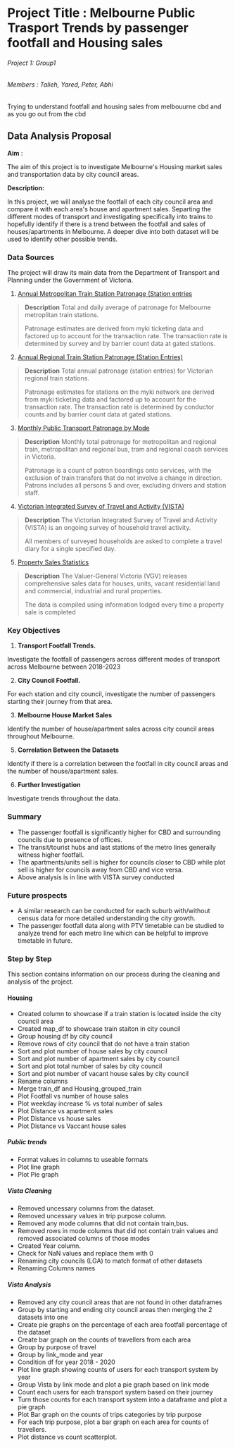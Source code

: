 

# Project Title :  Melbourne Public Trasport Trends by passenger footfall and Housing sales 

###### Project 1: Group1

###### Members : Talieh, Yared, Peter, Abhi

Trying to understand footfall and housing sales from melbouurne cbd and as you go out from the cbd  

## Data Analysis Proposal 

**Aim** : 

The aim of this project is to investigate Melbourne's Housing market sales and transportation data by city council areas.

**Description:**

In this project, we will analyse the footfall of each city council area and compare it with each area's house and apartment sales. 
Separting the different modes of transport and investigating specifically into trains to hopefully identify if there is a trend between the footfall and sales of houses/apartments in Melbourne. A deeper dive into both dataset will be used to identify other possible trends. 

### Data Sources

The project will draw its main data from the Department of Transport and Planning under the Government of Victoria.

1. [Annual Metropolitan Train Station Patronage (Station entries](https://discover.data.vic.gov.au/dataset/annual-metropolitan-train-station-patronage-station-entries)
>**Description**
>Total and daily average of patronage for Melbourne metroplitan train stations.
>
>Patronage estimates are derived from myki ticketing data and factored up to account for the transaction rate. The transaction rate is determined by survey and by barrier count data at gated stations.
2. [Annual Regional Train Station Patronage (Station Entries)](https://discover.data.vic.gov.au/dataset/annual-regional-train-patronage-station-entries)
>**Description**
>Total annual patronage (station entries) for Victorian regional train stations.
>
>Patronage estimates for stations on the myki network are derived from myki ticketing data and factored up to account for the transaction rate. The transaction rate is determined by conductor counts and by barrier count data at gated stations.
3. [Monthly Public Transport Patronage by Mode](https://discover.data.vic.gov.au/dataset/monthly-public-transport-patronage-by-mode)
>**Description**
>Monthly total patronage for metropolitan and regional train, metropolitan and regional bus, tram and regional coach services in Victoria.
>
>Patronage is a count of patron boardings onto services, with the exclusion of train transfers that do not involve a change in direction. Patrons includes all persons 5 and over, excluding drivers and station staff.
4. [Victorian Integrated Survey of Travel and Activity (VISTA)](https://discover.data.vic.gov.au/dataset/victorian-integrated-survey-of-travel-and-activity)
>**Description**
>The Victorian Integrated Survey of Travel and Activity (VISTA) is an ongoing survey of household travel activity.
>
>All members of surveyed households are asked to complete a travel diary for a single specified day.
5. [Property Sales Statistics](https://www.land.vic.gov.au/valuations/resources-and-reports/property-sales-statistics)
>**Description**
>The Valuer-General Victoria (VGV) releases comprehensive sales data for houses, units, vacant residential land and commercial, industrial and rural properties.
>
>The data is compiled using information lodged every time a property sale is completed

### Key Objectives

1. **Transport Footfall Trends.**

Investigate the footfall of passengers across different modes of transport across Melbourne between 2018-2023

2. **City Council Footfall.**

For each station and city council, investigate the number of passengers starting their journey from that area.  

3. **Melbourne House Market Sales**

Identify the number of house/apartment sales across city council areas throughout Melbourne. 

5. **Correlation Between the Datasets**

Identify if there is a correlation between the footfall in city council areas and the number of house/apartment sales.   

6. **Further Investigation**

Investigate trends throughout the data.



### Summary

* The passenger footfall is significantly higher for CBD and surrounding councils due to presence of offices. 
* The transit/tourist hubs and last stations of the metro lines generally witness higher footfall.
* The apartments/units sell is higher for councils closer to CBD while plot sell is higher for councils away from CBD and vice versa.
* Above analysis is in line with VISTA survey conducted

### Future prospects 

* A similar research can be conducted for each suburb with/without census data for more detailed understanding the city growth.
* The passenger footfall data along with PTV timetable can be studied to analyze trend for each metro line which can be helpful to improve timetable in future.

### Step by Step 
This section contains information on our process during the cleaning and analysis of the project.

#### Housing 
- Created column to showcase if a train station is located inside the city council area
- Created map_df to showcase train staiton in city council
- Group housing df by city council 
- Remove rows of city council that do not have a train station
- Sort and plot number of house sales by city council
- Sort and plot number of apartment sales by city council
- Sort and plot total number of sales by city council
- Sort and plot number of vacant house sales by city council
- Rename columns
- Merge train_df and Housing_grouped_train
- Plot Footfall vs number of house sales 
- Plot weekday increase % vs total number of sales
- Plot Distance vs apartment sales 
- Plot Distance vs house sales
- Plot Distance vs Vaccant house sales

##### Public trends 
- Format values in columns to useable formats
- Plot line graph
- Plot Pie graph

##### Vista Cleaning
- Removed uncessary columns from the dataset.
- Removed uncessary values in trip purpose column.
- Removed any mode columns that did not contain train,bus.
- Removed rows in mode columns that did not contain train values and removed associated columns of those modes
- Created Year column.
- Check for NaN values and replace them with 0
- Renaming city councils (LGA) to match format of other datasets
- Renaming Columns names

##### Vista Analysis
- Removed any city council areas that are not found in other dataframes
- Group by starting and ending city council areas then merging the 2 datasets into one
- Create pie graphs on the percentage of each area footfall percentage of the dataset 
- Create bar graph on the counts of travellers from each area
- Group by purpose of travel
- Group by link_mode and year 
- Condition df for year 2018 - 2020
- Plot line graph showing counts of users for each transport system by year
- Group Vista by link mode and plot a pie graph based on link mode
- Count each users for each transport system based on their journey
- Turn those counts for each transport system into a dataframe and plot a pie graph
- Plot Bar graph on the counts of trips categories by trip purpose
- For each trip purpose, plot a bar graph on each area for counts of travellers. 
- Plot distance vs count scatterplot.
